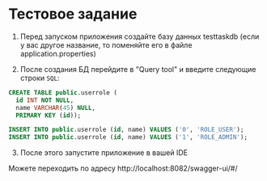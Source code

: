 
# Тестовое задание

1. Перед запуском приложения создайте базу данных testtaskdb (если у вас другое название, то поменяйте его в файле application.properties)

2. После создания БД перейдите в "Query tool" и введите следующие строки `SQL`:

```SQL
CREATE TABLE public.userrole (
  id INT NOT NULL,
  name VARCHAR(45) NULL,
  PRIMARY KEY (id));

INSERT INTO public.userrole (id, name) VALUES ('0', 'ROLE_USER');
INSERT INTO public.userrole (id, name) VALUES ('1', 'ROLE_ADMIN');
```

3. После этого запустите приложение в вашей IDE

Можете переходить по адресу http://localhost:8082/swagger-ui/#/  
